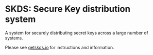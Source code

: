 SKDS: Secure Key distribution system
======

A system for securely distributing secret keys across a large number of systems.

Please see [getskds.io](http://getskds.io) for instructions and information.
